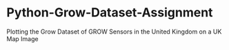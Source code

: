 # Python-Grow-Dataset-Assignment
Plotting the Grow Dataset of GROW Sensors in the United Kingdom on a UK Map Image

